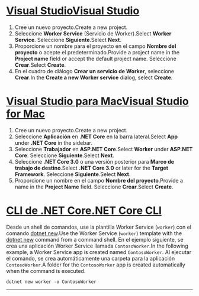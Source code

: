 # <a name="visual-studio"></a>[<span data-ttu-id="35b74-101">Visual Studio</span><span class="sxs-lookup"><span data-stu-id="35b74-101">Visual Studio</span></span>](#tab/visual-studio)

1. <span data-ttu-id="35b74-102">Cree un nuevo proyecto.</span><span class="sxs-lookup"><span data-stu-id="35b74-102">Create a new project.</span></span>
1. <span data-ttu-id="35b74-103">Seleccione **Worker Service** (Servicio de Worker).</span><span class="sxs-lookup"><span data-stu-id="35b74-103">Select **Worker Service**.</span></span> <span data-ttu-id="35b74-104">Seleccione **Siguiente**.</span><span class="sxs-lookup"><span data-stu-id="35b74-104">Select **Next**.</span></span>
1. <span data-ttu-id="35b74-105">Proporcione un nombre para el proyecto en el campo **Nombre del proyecto** o acepte el predeterminado.</span><span class="sxs-lookup"><span data-stu-id="35b74-105">Provide a project name in the **Project name** field or accept the default project name.</span></span> <span data-ttu-id="35b74-106">Seleccione **Crear**.</span><span class="sxs-lookup"><span data-stu-id="35b74-106">Select **Create**.</span></span>
1. <span data-ttu-id="35b74-107">En el cuadro de diálogo **Crear un servicio de Worker**, seleccione **Crear**.</span><span class="sxs-lookup"><span data-stu-id="35b74-107">In the **Create a new Worker service** dialog, select **Create**.</span></span>

# <a name="visual-studio-for-mac"></a>[<span data-ttu-id="35b74-108">Visual Studio para Mac</span><span class="sxs-lookup"><span data-stu-id="35b74-108">Visual Studio for Mac</span></span>](#tab/visual-studio-mac)

1. <span data-ttu-id="35b74-109">Cree un nuevo proyecto.</span><span class="sxs-lookup"><span data-stu-id="35b74-109">Create a new project.</span></span>
1. <span data-ttu-id="35b74-110">Seleccione **Aplicación** en **.NET Core** en la barra lateral.</span><span class="sxs-lookup"><span data-stu-id="35b74-110">Select **App** under **.NET Core** in the sidebar.</span></span>
1. <span data-ttu-id="35b74-111">Seleccione **Trabajador** en **ASP.NET Core**.</span><span class="sxs-lookup"><span data-stu-id="35b74-111">Select **Worker** under **ASP.NET Core**.</span></span> <span data-ttu-id="35b74-112">Seleccione **Siguiente**.</span><span class="sxs-lookup"><span data-stu-id="35b74-112">Select **Next**.</span></span>
1. <span data-ttu-id="35b74-113">Seleccione **.NET Core 3.0** o una versión posterior para **Marco de trabajo de destino**.</span><span class="sxs-lookup"><span data-stu-id="35b74-113">Select **.NET Core 3.0** or later for the **Target Framework**.</span></span> <span data-ttu-id="35b74-114">Seleccione **Siguiente**.</span><span class="sxs-lookup"><span data-stu-id="35b74-114">Select **Next**.</span></span>
1. <span data-ttu-id="35b74-115">Proporcione un nombre en el campo **Nombre del proyecto**.</span><span class="sxs-lookup"><span data-stu-id="35b74-115">Provide a name in the **Project Name** field.</span></span> <span data-ttu-id="35b74-116">Seleccione **Crear**.</span><span class="sxs-lookup"><span data-stu-id="35b74-116">Select **Create**.</span></span>

# <a name="net-core-cli"></a>[<span data-ttu-id="35b74-117">CLI de .NET Core</span><span class="sxs-lookup"><span data-stu-id="35b74-117">.NET Core CLI</span></span>](#tab/netcore-cli)

<span data-ttu-id="35b74-118">Desde un shell de comandos, use la plantilla Worker Service (`worker`) con el comando [dotnet new](/dotnet/core/tools/dotnet-new).</span><span class="sxs-lookup"><span data-stu-id="35b74-118">Use the Worker Service (`worker`) template with the [dotnet new](/dotnet/core/tools/dotnet-new) command from a command shell.</span></span> <span data-ttu-id="35b74-119">En el ejemplo siguiente, se crea una aplicación Worker Service llamada `ContosoWorker`.</span><span class="sxs-lookup"><span data-stu-id="35b74-119">In the following example, a Worker Service app is created named `ContosoWorker`.</span></span> <span data-ttu-id="35b74-120">Al ejecutar el comando, se crea automáticamente una carpeta para la aplicación `ContosoWorker`.</span><span class="sxs-lookup"><span data-stu-id="35b74-120">A folder for the `ContosoWorker` app is created automatically when the command is executed.</span></span>

```dotnetcli
dotnet new worker -o ContosoWorker
```

---
